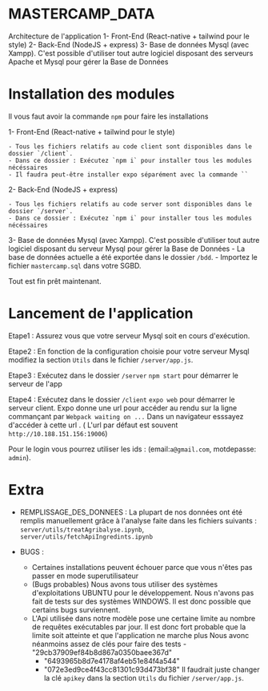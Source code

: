 # MASTERCAMP_DATA

Architecture de l'application
1- Front-End (React-native + tailwind pour le style) 
2- Back-End (NodeJS + express)
3- Base de données Mysql (avec Xampp). C'est possible d'utiliser tout autre logiciel disposant des serveurs Apache et Mysql pour gérer la Base de Données


# Installation des modules 

Il vous faut avoir la commande `npm` pour faire les installations


1- Front-End (React-native + tailwind pour le style) 

    - Tous les fichiers relatifs au code client sont disponibles dans le dossier `/client`.
    - Dans ce dossier : Exécutez `npm i` pour installer tous les modules nécéssaires
    - Il faudra peut-être installer expo séparément avec la commande ``

2- Back-End (NodeJS + express)

    - Tous les fichiers relatifs au code server sont disponibles dans le dossier `/server`.
    - Dans ce dossier : Exécutez `npm i` pour installer tous les modules nécéssaires

3- Base de données Mysql (avec Xampp). C'est possible d'utiliser tout autre logiciel disposant du serveur Mysql pour gérer la Base de Données
    - La base de données actuelle a été exportée dans le dossier `/bdd`.
    - Importez le fichier `mastercamp.sql` dans votre SGBD.

Tout est fin prêt maintenant.


# Lancement de l'application

Etape1 : Assurez vous que votre serveur Mysql soit en cours d'exécution. 

Etape2 : En fonction de la configuration choisie pour votre serveur Mysql modifiez la section `Utils` dans le fichier `/server/app.js`.

Etape3 : Exécutez dans le dossier `/server` `npm start` pour démarrer le serveur de l'app  

Etape4 : Exécutez dans le dossier `/client` `expo web` pour démarrer le serveur client.
         Expo donne une url pour accéder au rendu sur la ligne commançant par `Webpack waiting on ...`
         Dans un navigateur esssayez d'accéder à cette url .
         ( L'url par défaut est souvent `http://10.188.151.156:19006`)

Pour le login vous pourrez utiliser les ids : (email:`a@gmail.com`, motdepasse: `admin`).


# Extra

- REMPLISSAGE_DES_DONNEES : La plupart de nos données ont été remplis manuellement grâce à l'analyse faite dans les fichiers suivants : `server/utils/treatAgribalyse.ipynb`, `server/utils/fetchApiIngredints.ipynb`

- BUGS : 
  - Certaines installations peuvent échouer parce que vous n'êtes pas passer en mode superutilisateur 
  - (Bugs probables) Nous avons tous utiliser des systèmes d'exploitations UBUNTU pour le développement. Nous n'avons pas fait de tests sur des systèmes WINDOWS. Il est donc possible que certains bugs surviennent.
  - L'Api utilisée dans notre modèle pose une certaine limite au nombre de requêtes exécutables par jour. Il est donc fort probable que la limite soit atteinte et que l'application ne marche plus
    Nous avonc néanmoins assez de clés pour faire des tests
     -"29cb37909ef84b8d867a0350baee367d"
     - "6493965b8d7e4178af4eb51e84f4a544"
     - "072e3ed9ce4f43cc81301c93d473bf38"
    Il faudrait juste changer la clé `apikey` dans la section `Utils` du fichier `/server/app.js`.

